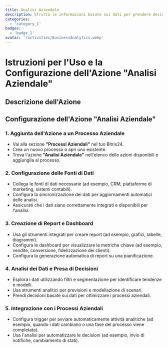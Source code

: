 ```yaml
---
title: Analisi Aziendale
description: Sfrutta le informazioni basate sui dati per prendere decisioni informate.
categories: 
  - 'category_1'
badges: 
  - 'badge_1'
avatar: '/activities/BusinessAnalytics.webp'
---
```

# Istruzioni per l'Uso e la Configurazione dell'Azione "Analisi Aziendale"

## Descrizione dell'Azione

## **Configurazione dell'Azione "Analisi Aziendale"**

### 1. Aggiunta dell'Azione a un Processo Aziendale
- Vai alla sezione **"Processi Aziendali"** nel tuo Bitrix24.
- Crea un nuovo processo o apri uno esistente.
- Trova l'azione **"Analisi Aziendale"** nell'elenco delle azioni disponibili e aggiungila al processo.

### 2. Configurazione delle Fonti di Dati
- Collega le fonti di dati necessarie (ad esempio, CRM, piattaforme di marketing, sistemi contabili).
- Configura la sincronizzazione dei dati per aggiornamenti automatici delle analisi.
- Assicurati che i dati siano correttamente integrati e disponibili per l'analisi.

### 3. Creazione di Report e Dashboard
- Usa gli strumenti integrati per creare report (ad esempio, grafici, tabelle, diagrammi).
- Configura le dashboard per visualizzare le metriche chiave (ad esempio, vendite, conversione, fidelizzazione dei clienti).
- Configura la generazione automatica di report su una pianificazione.

### 4. Analisi dei Dati e Presa di Decisioni
- Esplora i dati utilizzando filtri e segmentazione per identificare tendenze e modelli.
- Usa strumenti analitici per previsioni e modellazione di scenari.
- Prendi decisioni basate sui dati per ottimizzare i processi aziendali.

### 5. Integrazione con i Processi Aziendali
- Configura trigger per avviare automaticamente attività analitiche (ad esempio, quando i dati cambiano o una fase del processo viene completata).
- Usa l'analisi per automatizzare le decisioni (ad esempio, invio di notifiche, cambiamento di stati).
